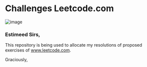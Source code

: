 # Challenges Leetcode.com

![image](https://img.shields.io/badge/MySQL-00000F?style=for-the-badge&logo=mysql&logoColor=white)

### Estimeed Sirs,

This repository is being used to allocate my resolutions of proposed exercises of www.leetcode.com.

Graciously,
